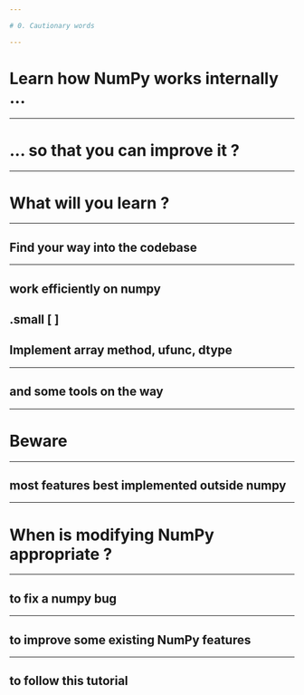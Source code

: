 ```yaml
---

# 0. Cautionary words

---
```


# Learn how NumPy works internally ...

---

# ... so that you can improve it ?

---
# What will you learn ?
---

## Find your way into the codebase

<!-- find image of messy stuff -->
---

## work efficiently on numpy
<!-- bento build terminal output -->

.small [
]
---

## Implement array method, ufunc, dtype

---

## and some tools on the way 

<!-- pictures of flame graph / kcachegrind with numpy-relevant info -->

---

# Beware
<!-- TODO pic -->

---

## most features best implemented outside numpy

---

# When is modifying NumPy appropriate ?

---

## to fix a numpy bug

---

## to improve some existing NumPy features

---

## to follow this tutorial
